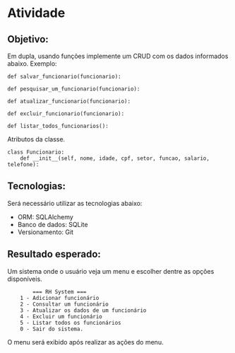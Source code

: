 # Atividade

## Objetivo:
Em dupla, usando funções implemente um CRUD com os dados informados abaixo.
Exemplo:
```
def salvar_funcionario(funcionario):

def pesquisar_um_funcionario(funcionario):

def atualizar_funcionario(funcionario):

def excluir_funcionario(funcionario):

def listar_todos_funcionarios():

```

Atributos da classe.

```
class Funcionario:
    def __init__(self, nome, idade, cpf, setor, funcao, salario, telefone):
```

## Tecnologias:
Será necessário utilizar as tecnologias abaixo:
- ORM: SQLAlchemy
- Banco de dados: SQLite
- Versionamento: Git

## Resultado esperado:
Um sistema onde o usuário veja um menu e escolher dentre as opções disponíveis.

```
        === RH System ===
    1 - Adicionar funcionário
    2 - Consultar um funcionário
    3 - Atualizar os dados de um funcionário
    4 - Excluir um funcionário
    5 - Listar todos os funcionários
    0 - Sair do sistema.
```

O menu será exibido após realizar as ações do menu.
